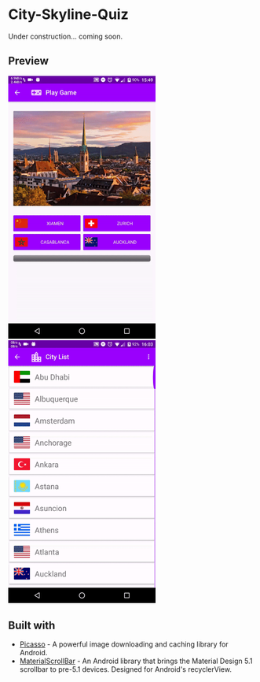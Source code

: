 # City-Skyline-Quiz
Under construction... coming soon.

## Preview
<img src="screenshots/game_demo.gif" width="300">
<img src="screenshots/list_demo.gif" width="300">

## Built with
* <a href="https://github.com/square/picasso" target="_blank">Picasso</a> - A powerful image downloading and caching library for Android.
* <a href="https://github.com/turing-tech/MaterialScrollBar" target="_blank">MaterialScrollBar</a> - An Android library that brings the Material Design 5.1 scrollbar to pre-5.1 devices. Designed for Android's recyclerView.

